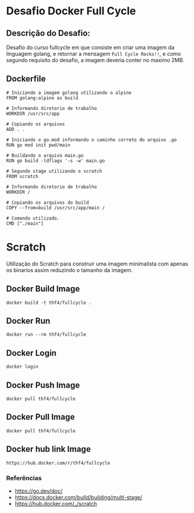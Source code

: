# Desafio Docker Full Cycle

## Descrição do Desafio:
Desafio do curso fullcycle em que consiste em criar uma imagem da linguagem golang, e retornar a mensagem `Full Cycle Rocks!!`, e como segundo requisito do desafio, a imagem deveria conter no maximo 2MB.

## Dockerfile

```
# Iniciando a imagem golang utilizando o alpine 
FROM golang:alpine as build

# Informando diretorio de trabalho
WORKDIR /usr/src/app

# Copiando os arquivos 
ADD . .

# Iniciando o go.mod informando o caminho correto do arquivo .go
RUN go mod init pwd/main

# Buildando o arquivo main.go
RUN go build -ldflags '-s -w' main.go

# Segundo stage utilizando o scratch
FROM scratch

# Informando diretorio de trabalho
WORKDIR /

# Copiando os arquivos do build
COPY --from=build /usr/src/app/main /

# Comando utilizado.
CMD ["./main"]
```

# Scratch

Utilização do Scratch para construir uma imagem minimalista com apenas os binarios assim reduzindo o tamanho da imagem.

## Docker Build Image
```
docker build -t thf4/fullcycle .
```
## Docker Run

```
docker run --rm thf4/fullcycle
```
## Docker Login
```
docker login
```
## Docker Push Image

```
docker pull thf4/fullcycle
```
## Docker Pull Image
```
docker pull thf4/fullcycle
```

## Docker hub link Image
```
https://hub.docker.com/r/thf4/fullcycle
```

### Referências
- https://go.dev/doc/
- https://docs.docker.com/build/building/multi-stage/
- https://hub.docker.com/_/scratch
